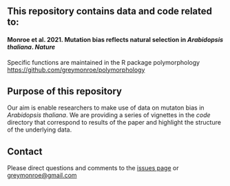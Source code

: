 ## This repository contains data and code related to:

#### Monroe et al. 2021. **Mutation bias reflects natural selection in *Arabidopsis thaliana***. *Nature*

Specific functions are maintained in the R package polymorphology https://github.com/greymonroe/polymorphology

## Purpose of this repository
Our aim is enable researchers to make use of data on mutaton bias in *Arabidopsis thaliana*. We are providing a series of vignettes in the *code* directory that correspond to results of the paper and highlight the structure of the underlying data.



## Contact
Please direct questions and comments to the [issues page](https://github.com/greymonroe/mutation_bias_analysis/issues) or greymonroe@gmail.com

